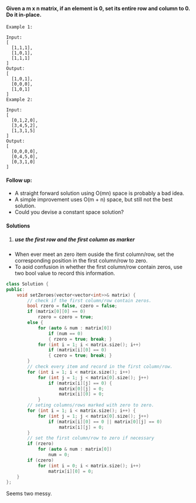 #### Given a m x n matrix, if an element is 0, set its entire row and column to 0. Do it in-place.

```
Example 1:

Input: 
[
  [1,1,1],
  [1,0,1],
  [1,1,1]
]
Output: 
[
  [1,0,1],
  [0,0,0],
  [1,0,1]
]
Example 2:

Input: 
[
  [0,1,2,0],
  [3,4,5,2],
  [1,3,1,5]
]
Output: 
[
  [0,0,0,0],
  [0,4,5,0],
  [0,3,1,0]
]
```

#### Follow up:

- A straight forward solution using O(mn) space is probably a bad idea.
- A simple improvement uses O(m + n) space, but still not the best solution.
- Could you devise a constant space solution?


#### Solutions

1. ##### use the first row and the first column as marker

- When ever meet an zero item ouside the first column/row, set the corresponding position in the first column/row to zero.
- To aoid confusion in whether the first column/row contain zeros, use two bool value to record this information.

```c++
class Solution {
public:
    void setZeroes(vector<vector<int>>& matrix) {
        // check if the first column/row contain zeros.
        bool rzero = false, czero = false;
        if (matrix[0][0] == 0)
            rzero = czero = true;
        else {
            for (auto & num : matrix[0])
                if (num == 0) 
                { rzero = true; break; }
            for (int i = 1; i < matrix.size(); i++)
                if (matrix[i][0] == 0) 
                { czero = true; break; }
        }
        // check every item and record in the first column/row.
        for (int i = 1; i < matrix.size(); i++)
            for (int j = 1; j < matrix[0].size(); j++)
                if (matrix[i][j] == 0) {
                    matrix[0][j] = 0;
                    matrix[i][0] = 0;
            }
        // seting columns/rows marked with zero to zero.
        for (int i = 1; i < matrix.size(); i++) {
            for (int j = 1; j < matrix[0].size(); j++)
                if (matrix[i][0] == 0 || matrix[0][j] == 0)
                    matrix[i][j] = 0;
        }
        // set the first column/row to zero if necessary
        if (rzero)
            for (auto & num : matrix[0])
                num = 0;
        if (czero)
            for (int i = 0; i < matrix.size(); i++)
                matrix[i][0] = 0;
    }
};
```


Seems two messy.